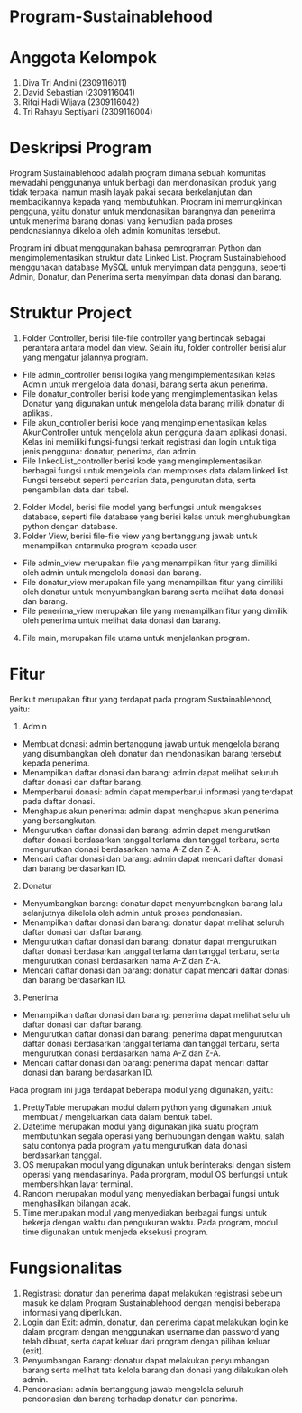 # Program-Sustainablehood
# Anggota Kelompok
1. Diva Tri Andini (2309116011)
2. David Sebastian (2309116041)
3. Rifqi Hadi Wijaya (2309116042)
4. Tri Rahayu Septiyani (2309116004)
# Deskripsi Program
Program Sustainablehood adalah program dimana sebuah komunitas mewadahi penggunanya untuk berbagi dan mendonasikan produk yang tidak terpakai namun masih layak pakai secara berkelanjutan dan membagikannya kepada yang membutuhkan. Program ini memungkinkan pengguna, yaitu donatur untuk mendonasikan barangnya dan penerima untuk menerima barang donasi yang kemudian pada proses pendonasiannya dikelola oleh admin komunitas tersebut.

Program ini dibuat menggunakan bahasa pemrograman Python dan mengimplementasikan struktur data Linked List. Program Sustainablehood menggunakan database MySQL untuk menyimpan data pengguna, seperti Admin, Donatur, dan Penerima serta menyimpan data donasi dan barang. 
# Struktur Project
1. Folder Controller, berisi file-file controller yang bertindak sebagai perantara antara model dan view. Selain itu, folder controller berisi alur yang mengatur jalannya program.
  - File admin_controller berisi logika yang mengimplementasikan kelas Admin untuk mengelola data donasi, barang serta akun penerima.
  - File donatur_controller berisi kode yang mengimplementasikan kelas Donatur yang digunakan untuk mengelola data barang milik donatur di aplikasi.
  - File akun_controller berisi kode yang mengimplementasikan kelas AkunController untuk mengelola akun pengguna dalam aplikasi donasi. Kelas ini memiliki fungsi-fungsi terkait registrasi dan login untuk tiga jenis pengguna: donatur, penerima, dan admin.
  - File linkedList_controller berisi kode yang mengimplementasikan berbagai fungsi untuk mengelola dan memproses data dalam linked list. Fungsi tersebut seperti pencarian data, pengurutan data, serta pengambilan data dari tabel.
2. Folder Model, berisi file model yang berfungsi untuk mengakses database, seperti file database yang berisi kelas untuk menghubungkan python dengan database.
3. Folder View, berisi file-file view yang bertanggung jawab untuk menampilkan antarmuka program kepada user.
  - File admin_view merupakan file yang menampilkan fitur yang dimiliki oleh admin untuk mengelola donasi dan barang.
  - File donatur_view merupakan file yang menampilkan fitur yang dimiliki oleh donatur untuk menyumbangkan barang serta melihat data donasi dan barang.
  - File penerima_view merupakan file yang menampilkan fitur yang dimiliki oleh penerima untuk melihat data donasi dan barang.
4. File main, merupakan file utama untuk menjalankan program.
# Fitur
Berikut merupakan fitur yang terdapat pada program Sustainablehood, yaitu:
1. Admin
  - Membuat donasi: admin bertanggung jawab untuk mengelola barang yang disumbangkan oleh donatur dan mendonasikan barang tersebut kepada penerima.
  - Menampilkan daftar donasi dan barang: admin dapat melihat seluruh daftar donasi dan daftar barang.
  - Memperbarui donasi: admin dapat memperbarui informasi yang terdapat pada daftar donasi.
  - Menghapus akun penerima: admin dapat menghapus akun penerima yang bersangkutan.
  - Mengurutkan daftar donasi dan barang: admin dapat mengurutkan daftar donasi berdasarkan tanggal terlama dan tanggal terbaru, serta mengurutkan donasi berdasarkan nama A-Z dan Z-A.
  - Mencari daftar donasi dan barang: admin dapat mencari daftar donasi dan barang berdasarkan ID.
2. Donatur
  - Menyumbangkan barang: donatur dapat menyumbangkan barang lalu selanjutnya dikelola oleh admin untuk proses pendonasian.
  - Menampilkan daftar donasi dan barang: donatur dapat melihat seluruh daftar donasi dan daftar barang.
  - Mengurutkan daftar donasi dan barang: donatur dapat mengurutkan daftar donasi berdasarkan tanggal terlama dan tanggal terbaru, serta mengurutkan donasi berdasarkan nama A-Z dan Z-A.
  - Mencari daftar donasi dan barang: donatur dapat mencari daftar donasi dan barang berdasarkan ID.
3. Penerima
  - Menampilkan daftar donasi dan barang: penerima dapat melihat seluruh daftar donasi dan daftar barang.
  - Mengurutkan daftar donasi dan barang: penerima dapat mengurutkan daftar donasi berdasarkan tanggal terlama dan tanggal terbaru, serta mengurutkan donasi berdasarkan nama A-Z dan Z-A.
  - Mencari daftar donasi dan barang: penerima dapat mencari daftar donasi dan barang berdasarkan ID.

Pada program ini juga terdapat beberapa modul yang digunakan, yaitu:
1. PrettyTable merupakan modul dalam python yang digunakan untuk membuat / mengeluarkan data dalam bentuk tabel.
2. Datetime merupakan modul yang digunakan jika suatu program membutuhkan segala operasi yang berhubungan dengan waktu, salah satu contonya pada program yaitu mengurutkan data donasi berdasarkan tanggal.
3. OS merupakan modul yang digunakan untuk berinteraksi dengan sistem operasi yang mendasarinya. Pada prorgram, modul OS berfungsi untuk membersihkan layar terminal.
4. Random merupakan modul yang menyediakan berbagai fungsi untuk menghasilkan bilangan acak. 
5. Time merupakan modul yang menyediakan berbagai fungsi untuk bekerja dengan waktu dan pengukuran waktu. Pada program, modul time digunakan untuk menjeda eksekusi program.
# Fungsionalitas
1. Registrasi: donatur dan penerima dapat melakukan registrasi sebelum masuk ke dalam Program Sustainablehood dengan mengisi beberapa informasi yang diperlukan.
2. Login dan Exit: admin, donatur, dan penerima dapat melakukan login ke dalam program dengan menggunakan username dan password yang telah dibuat, serta dapat keluar dari program dengan pilihan keluar (exit).
3. Penyumbangan Barang: donatur dapat melakukan penyumbangan barang serta melihat tata kelola barang dan donasi yang dilakukan oleh admin.
4. Pendonasian: admin bertanggung jawab mengelola seluruh pendonasian dan barang terhadap donatur dan penerima.
